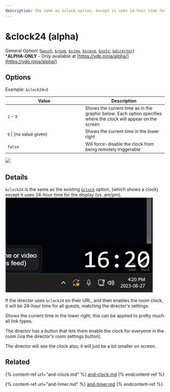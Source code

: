 ```yaml
---
description: The same as &clock option, except it uses 24-hour time for the display
---
```


# \&clock24 (alpha)

General Option! ([`&push`](../../source-settings/push.md), [`&room`](../../general-settings/room.md), [`&view`](../view-parameters/view.md), [`&scene`](../view-parameters/scene.md), [`&solo`](../mixer-scene-parameters/and-solo.md), [`&director`](../../viewers-settings/director.md))\
\***ALPHA-ONLY** - Only available at [https://vdo.ninja/alpha/](https://vdo.ninja/alpha/)

## Options

Example: `&clock24=5`

<table><thead><tr><th width="232">Value</th><th>Description</th></tr></thead><tbody><tr><td><code>1</code> - <code>9</code></td><td>Shows the current time as in the graphic below. Each option specifies where the clock will appear on the screen</td></tr><tr><td><code>9</code> | (no value given)</td><td>Shows the current time in the lower right</td></tr><tr><td><code>false</code></td><td>Will force-disable the clock from being remotely triggerable</td></tr></tbody></table>

![](<../../.gitbook/assets/image (1) (10).png>)

## Details

`&clock24` is the same as the existing [`&clock`](and-clock.md) option, (which shows a clock) except it uses 24-hour time for the display (vs. am/pm).\
![](<../../.gitbook/assets/image (6).png>)

If the director uses `&clock24` on their URL, and then enables the room clock, it will be 24-hour time for all guests, matching the director's settings.

Shows the current time in the lower right; this can be applied to pretty much all link types.

The director has a button that lets them enable the clock for everyone in the room (via the director's room settings button).

The director will see the clock also; it will just be a bit smaller on screen.

## Related

{% content-ref url="and-clock.md" %}
[and-clock.md](and-clock.md)
{% endcontent-ref %}

{% content-ref url="and-timer.md" %}
[and-timer.md](and-timer.md)
{% endcontent-ref %}
